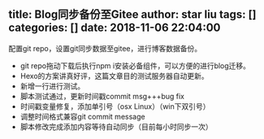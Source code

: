 title: Blog同步备份至Gitee
author: star liu
tags: []
categories: []
date: 2018-11-06 22:04:00
---
配置git repo，设置git同步数据至gitee，进行博客数据备份。
<!--more-->
- git repo拖动下载后执行npm i安装必备组件，可以方便的进行blog迁移。
- Hexo的方案讲真好评，这篇文章目的测试服务器自动更新。
- 新增一行进行测试。
- 脚本测试通过，更新时间戳commit msg+++bug fix
- 时间戳变量修复，添加单引号（osx Linux）（win下双引号）
- 调整时间格式兼容git commit message
- 脚本修改完成添加内容等待自动同步（目前每小时同步一次）